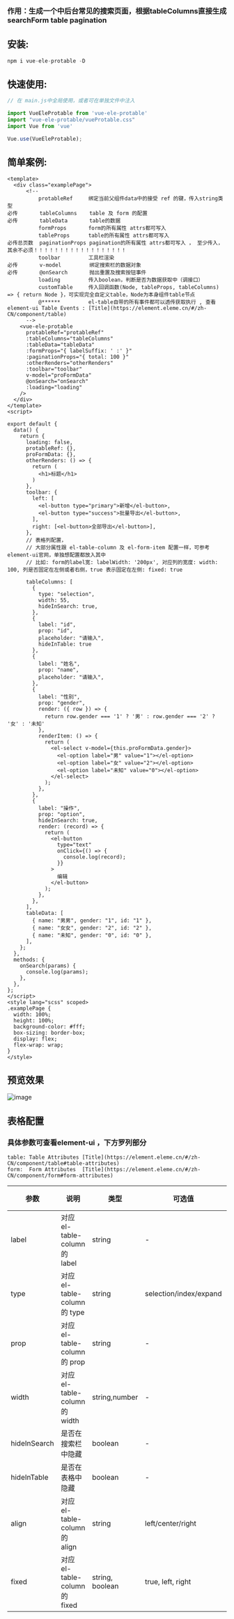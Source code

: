 ### 作用：生成一个中后台常见的搜索页面，根据tableColumns直接生成searchForm table pagination




## 安装:

```javascript
npm i vue-ele-protable -D

```

## 快速使用:

```javascript
// 在 main.js中全局使用，或者可在单独文件中注入

import VueEleProtable from 'vue-ele-protable'
import "vue-ele-protable/vueProtable.css"
import Vue from 'vue'

Vue.use(VueEleProtable);
```
## 简单案例:

```vue
<template>
  <div class="examplePage">
      <!-- 
          protableRef     绑定当前父组件data中的接受 ref 的键，传入string类型
必传       tableColumns    table 及 form 的配置
必传       tableData       table的数据
          formProps       form的所有属性 attrs都可写入
          tableProps      table的所有属性 attrs都可写入
必传总页数  paginationProps pagination的所有属性 attrs都可写入 ， 至少传入，其余不必须！！！！！！！！！！！！！！！！！！
          toolbar         工具栏渲染
必传       v-model         绑定搜索栏的数据对象
必传       @onSearch       抛出重置及搜索按钮事件
          loading         传入boolean，判断是否为数据获取中（调接口）
          customTable     传入回调函数(Node, tableProps, tableColumns) => { return Node }，可实现完全自定义table，Node为本身组件table节点
          @******         el-table自带的所有事件都可以透传获取执行 , 查看element-ui Table Events : [Title](https://element.eleme.cn/#/zh-CN/component/table)
      -->
    <vue-ele-protable
      protableRef="protableRef" 
      :tableColumns="tableColumns"
      :tableData="tableData"
      :formProps="{ labelSuffix: ' :' }"
      :paginationProps="{ total: 100 }"
      :otherRenders="otherRenders"
      :toolbar="toolbar"
      v-model="proFormData"
      @onSearch="onSearch"
      :loading="loading"
    />
  </div>
</template>
<script>

export default {
  data() {
    return {
      loading: false,
      protableRef: {},
      proFormData: {},
      otherRenders: () => {
        return (
          <h1>标题</h1>
        )
      },
      toolbar: {
        left: [
          <el-button type="primary">新增</el-button>,
          <el-button type="success">批量导出</el-button>,
        ],
        right: [<el-button>全部导出</el-button>],
      },
      // 表格列配置，
      // 大部分属性跟 el-table-column 及 el-form-item 配置一样，可参考element-ui官网，单独想配置都放入其中
      // 比如: form的label宽: labelWidth: '200px', 对应列的宽度: width: 100, 列是否固定在左侧或者右侧，true 表示固定在左侧: fixed: true

      tableColumns: [
        {
          type: "selection",
          width: 55,
          hideInSearch: true,
        },
        {
          label: "id",
          prop: "id",
          placeholder: "请输入",
          hideInTable: true
        },
        {
          label: "姓名",
          prop: "name",
          placeholder: "请输入",
        },
        {
          label: "性别",
          prop: "gender",
          render: ({ row }) => {
            return row.gender === '1' ? '男' : row.gender === '2' ? '女' : '未知'
          },
          renderItem: () => {
            return (
              <el-select v-model={this.proFormData.gender}>
                <el-option label="男" value="1"></el-option>
                <el-option label="女" value="2"></el-option>
                <el-option label="未知" value="0"></el-option>
              </el-select>
            );
          },
        },
        {
          label: "操作",
          prop: "option",
          hideInSearch: true,
          render: (record) => {
            return (
              <el-button
                type="text"
                onClick={() => {
                  console.log(record);
                }}
              >
                编辑
              </el-button>
            );
          },
        },
      ],
      tableData: [
        { name: "男男", gender: "1", id: "1" },
        { name: "女女", gender: "2", id: "2" },
        { name: "未知", gender: "0", id: "0" },
      ],
    };
  },
  methods: {
    onSearch(params) {
      console.log(params);
    },
  },
};
</script>
<style lang="scss" scoped>
.examplePage {
  width: 100%;
  height: 100%;
  background-color: #fff;
  box-sizing: border-box;
  display: flex;
  flex-wrap: wrap;
}
</style>

```
## 预览效果
 ![image](https://github.com/ButBueatiful/dotvim/raw/master/screenshots/vim-screenshot.jpg)

## 表格配置

### 具体参数可查看element-ui ，下方罗列部分
    table: Table Attributes [Title](https://element.eleme.cn/#/zh-CN/component/table#table-attributes)
    form:  Form Attributes  [Title](https://element.eleme.cn/#/zh-CN/component/form#form-attributes)


| 参数      | 说明                                                                                        | 类型                   | 可选值                 | 默认值 |
| --------- | ------------------------------------------------------------------------------------------- | ---------------------- | ---------------------- | ------ |
| label     | 对应 el-table-column 的 label                                                               | string                 | -                      | -      |
| type      | 对应 el-table-column 的 type                                                                | string                 | selection/index/expand | -      |
| prop      | 对应 el-table-column 的 prop                                                                | string                 | -                      | -      |
| width     | 对应 el-table-column 的 width                                                               | string,number          | -                      | -      |
| hideInSearch  | 是否在搜索栏中隐藏                                                                        | boolean                | -                      | false      |
| hideInTable  | 是否在表格中隐藏                                                                        | boolean                | -                      | false      |
| align     | 对应 el-table-column 的 align                                                               | string                 | left/center/right      | left   |
| fixed     | 对应 el-table-column 的 fixed                                                               | string, boolean        | true, left, right      | -      |